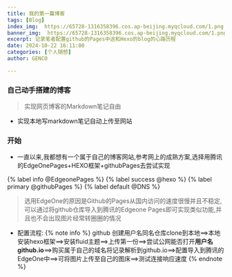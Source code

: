 ```yaml
---
title: 我的第一篇博客
tags: [Blog]
index_img:  https://65728-1316358396.cos.ap-beijing.myqcloud.com/1.png
banner_img:  https://65728-1316358396.cos.ap-beijing.myqcloud.com/1.png
excerpt: 记录笔者配置github的Pages中途和Hexo的blog的心路历程
date: 2024-10-22 16:11:00
categories: [个人随想]
author: GENCO

---
```

### 自己动手搭建的博客

> 实现网页博客的Markdown笔记自由 
+ 实现本地写markdown笔记自动上传至网站

### 开始
+ 一直以来,我都想有一个属于自己的博客网站,参考网上的成熟方案,选择用腾讯的EdgeOnePages+HEXO框架+githubPages去尝试实现

{% label info @EdgeonePages %}   {% label success @hexo %}  {% label primary @githubPages %}  {% label default @DNS %}
>  选用EdgeOne的原因是Github的Pages从国内访问的速度很慢并且不稳定,可以通过将github仓库导入到腾讯的Edgeone Pages即可实现类似功能,并且也不会出现图片经常转圈圈的情况

+ 配置流程: 
{% note info %}
github 创建用户名同名仓库clone到本地==>本地安装hexo框架==>安装fluid主题==>上传第一份==>尝试公网能否打开**用户名github.io**==>购买属于自己的域名将记录解析到github.io==>配置导入到腾讯的EdgeOne中==>可将图片上传至自己的图床==>测试连接响应速度
{% endnote %}



